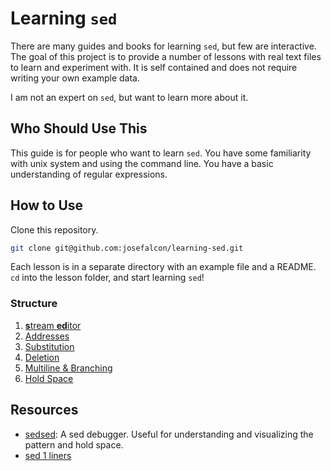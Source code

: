 # Learning `sed`

There are many guides and books for learning `sed`, but few are
interactive. The goal of this project is to provide a number of
lessons with real text files to learn and experiment with. It is
self contained and does not require writing your own example
data.

I am not an expert on `sed`, but want to learn more about it.

## Who Should Use This

This guide is for people who want to learn `sed`. You have some
familiarity with unix system and using the command line. You
have a basic understanding of regular expressions.

## How to Use

Clone this repository.

```sh
git clone git@github.com:josefalcon/learning-sed.git
```

Each lesson is in a separate directory with an example file and
a README. `cd` into the lesson folder, and start learning `sed`!

### Structure

1. [<b>s</b>tream <b>ed</b>itor](https://github.com/josefalcon/learning-sed/tree/master/lesson1)
2. [Addresses](https://github.com/josefalcon/learning-sed/tree/master/lesson2)
3. [Substitution](https://github.com/josefalcon/learning-sed/tree/master/lesson3)
4. [Deletion](https://github.com/josefalcon/learning-sed/tree/master/lesson4)
5. [Multiline & Branching](https://github.com/josefalcon/learning-sed/tree/master/lesson5)
6. [Hold Space]()

## Resources

- [sedsed](http://aurelio.net/projects/sedsed/): A sed debugger. Useful
for understanding and visualizing the pattern and hold space.
- [sed 1 liners](http://sed.sourceforge.net/sed1line.txt)